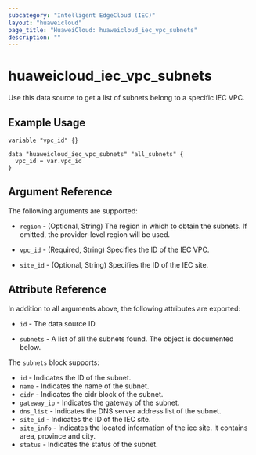 ```yaml
---
subcategory: "Intelligent EdgeCloud (IEC)"
layout: "huaweicloud"
page_title: "HuaweiCloud: huaweicloud_iec_vpc_subnets"
description: ""
---
```


# huaweicloud_iec_vpc_subnets

Use this data source to get a list of subnets belong to a specific IEC VPC.

## Example Usage

```hcl
variable "vpc_id" {}

data "huaweicloud_iec_vpc_subnets" "all_subnets" {
  vpc_id = var.vpc_id
}
```

## Argument Reference

The following arguments are supported:

* `region` - (Optional, String) The region in which to obtain the subnets. If omitted, the provider-level region will be
  used.

* `vpc_id` - (Required, String) Specifies the ID of the IEC VPC.

* `site_id` - (Optional, String) Specifies the ID of the IEC site.

## Attribute Reference

In addition to all arguments above, the following attributes are exported:

* `id` - The data source ID.

* `subnets` - A list of all the subnets found. The object is documented below.

The `subnets` block supports:

* `id` - Indicates the ID of the subnet.
* `name` - Indicates the name of the subnet.
* `cidr` - Indicates the cidr block of the subnet.
* `gateway_ip` - Indicates the gateway of the subnet.
* `dns_list` - Indicates the DNS server address list of the subnet.
* `site_id` - Indicates the ID of the IEC site.
* `site_info` - Indicates the located information of the iec site. It contains area, province and city.
* `status` - Indicates the status of the subnet.
